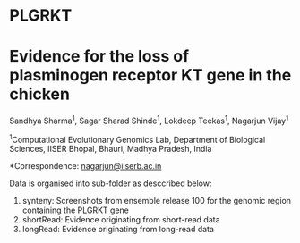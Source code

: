 # PLGRKT

<h1><strong>Evidence for the loss of plasminogen receptor KT gene in the chicken</strong></h1>
<p>Sandhya Sharma<sup>1</sup>, Sagar Sharad Shinde<sup>1</sup>, Lokdeep Teekas<sup>1</sup>, Nagarjun Vijay<sup>1</sup></p>
<p><sup>1</sup>Computational Evolutionary Genomics Lab, Department of Biological Sciences, IISER Bhopal, Bhauri, Madhya Pradesh, India</p>
<p>*Correspondence: <a href="mailto:nagarjun@iiserb.ac.in">nagarjun@iiserb.ac.in</a></p>

Data is organised into sub-folder as desccribed below:
1) synteny: Screenshots from ensemble release 100 for the genomic region containing the PLGRKT gene
2) shortRead: Evidence originating from short-read data
3) longRead: Evidence originating from long-read data
